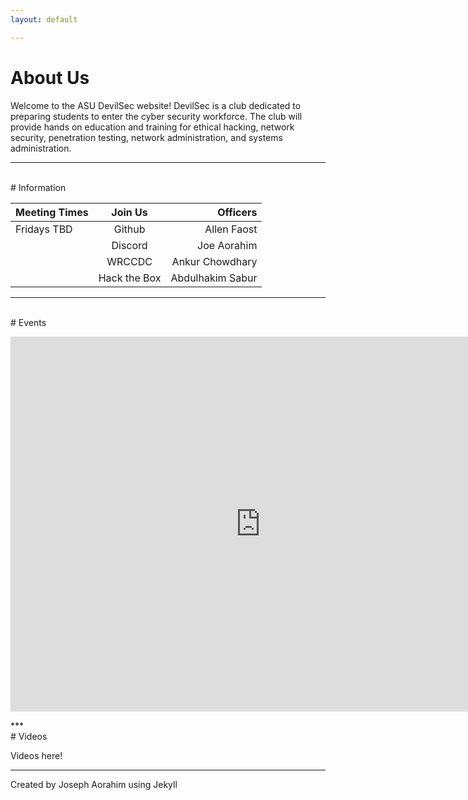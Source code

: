 ```yaml
---
layout: default

---
```

# About Us

Welcome to the ASU DevilSec website! DevilSec is a club dedicated to preparing students to enter the cyber security workforce. The club will provide hands on education and training for ethical hacking, network security, penetration testing, network administration, and systems administration.



***
<br>
# Information

| Meeting Times        | Join Us          | Officers |
|:-------------|:------------------:|------:|
|      Fridays TBD     | Github | Allen Faost |
|  |  Discord | Joe Aorahim |
|            | WRCCDC      | Ankur Chowdhary |
|            | Hack the Box | Abdulhakim Sabur|


***
<br>
# Events
<p align="center">
<iframe src="https://calendar.google.com/calendar/embed?height=600&amp;wkst=1&amp;bgcolor=%23ffffff&amp;ctz=America%2FPhoenix&amp;src=MDkyMXBnOGl1dnNwbmZsZzNhajZqamE5NG9AZ3JvdXAuY2FsZW5kYXIuZ29vZ2xlLmNvbQ&amp;color=%239E69AF" style="border-width:0;display:block;" width="800" height="600" frameborder="0" scrolling="no"></iframe></p>
***
<br>
# Videos

Videos here!

***

Created by Joseph Aorahim using Jekyll
